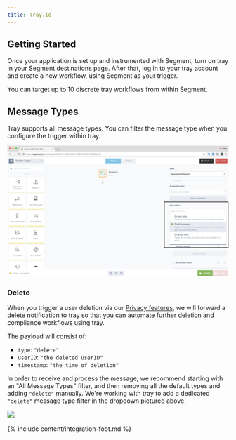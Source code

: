 ```yaml
---
title: Tray.io
---
```

## Getting Started

Once your application is set up and instrumented with Segment, turn on tray in your Segment destinations page. After that, log in to your tray account and create a new workflow, using Segment as your trigger.

You can target up to 10 discrete tray workflows from within Segment.

## Message Types
Tray supports all message types. You can filter the message type when you configure the trigger within tray.

![](images/tray-types.png)

### Delete

When you trigger a user deletion via our [Privacy features](/docs/guides/best-practices/user-deletion-and-suppression/), we will forward a delete notification to tray so that you can automate further deletion and compliance workflows using tray.

The payload will consist of:

- `type`: `"delete"`
- `userID`: `"the deleted userID"`
- `timestamp`: `"the time of deletion"`

In order to receive and process the message, we recommend starting with an "All Message Types" filter, and then removing all the default types and adding `"delete"` manually. We're working with tray to add a dedicated `"delete"` message type filter in the dropdown pictured above.

![](images/tray-delete-setup.gif)

{% include content/integration-foot.md %}
